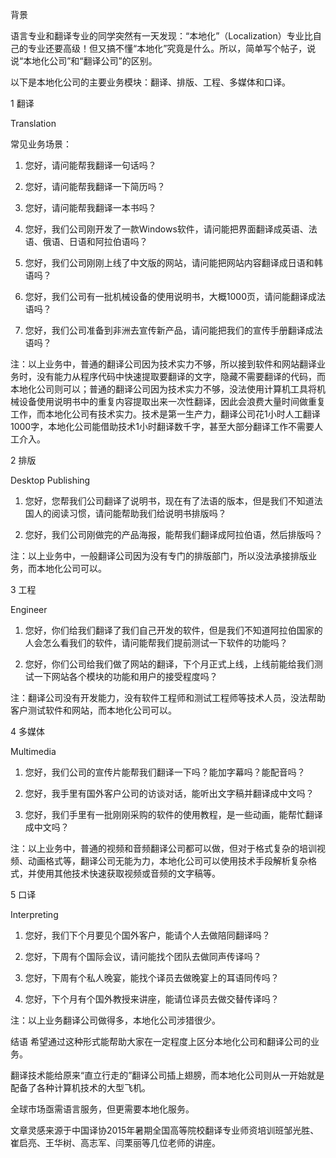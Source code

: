 背景

语言专业和翻译专业的同学突然有一天发现：“本地化”（Localization）专业比自己的专业还要高级！但又搞不懂“本地化”究竟是什么。所以，简单写个帖子，说说“本地化公司”和“翻译公司”的区别。

以下是本地化公司的主要业务模块：翻译、排版、工程、多媒体和口译。

1 翻译

Translation

常见业务场景：

1. 您好，请问能帮我翻译一句话吗？

2. 您好，请问能帮我翻译一下简历吗？

3. 您好，请问能帮我翻译一本书吗？

4. 您好，我们公司刚开发了一款Windows软件，请问能把界面翻译成英语、法语、俄语、日语和阿拉伯语吗？

5. 您好，我们公司刚刚上线了中文版的网站，请问能把网站内容翻译成日语和韩语吗？

6. 您好，我们公司有一批机械设备的使用说明书，大概1000页，请问能翻译成法语吗？

7. 您好，我们公司准备到非洲去宣传新产品，请问能把我们的宣传手册翻译成法语吗？

注：以上业务中，普通的翻译公司因为技术实力不够，所以接到软件和网站翻译业务时，没有能力从程序代码中快速提取要翻译的文字，隐藏不需要翻译的代码，而本地化公司则可以；普通的翻译公司因为技术实力不够，没法使用计算机工具将机械设备使用说明书中的重复内容提取出来一次性翻译，因此会浪费大量时间做重复工作，而本地化公司有技术实力。技术是第一生产力，翻译公司花1小时人工翻译1000字，本地化公司能借助技术1小时翻译数千字，甚至大部分翻译工作不需要人工介入。

2 排版

Desktop Publishing

1. 您好，您帮我们公司翻译了说明书，现在有了法语的版本，但是我们不知道法国人的阅读习惯，请问能帮助我们给说明书排版吗？

2. 您好，我们公司刚做完的产品海报，能帮我们翻译成阿拉伯语，然后排版吗？

注：以上业务中，一般翻译公司因为没有专门的排版部门，所以没法承接排版业务，而本地化公司可以。

3 工程

Engineer

1. 您好，你们给我们翻译了我们自己开发的软件，但是我们不知道阿拉伯国家的人会怎么看我们的软件，请问能帮我们提前测试一下软件的功能吗？

2. 您好，你们公司给我们做了网站的翻译，下个月正式上线，上线前能给我们测试一下网站各个模块的功能和用户的接受程度吗？

注：翻译公司没有开发能力，没有软件工程师和测试工程师等技术人员，没法帮助客户测试软件和网站，而本地化公司可以。

4 多媒体

Multimedia

1. 您好，我们公司的宣传片能帮我们翻译一下吗？能加字幕吗？能配音吗？

2. 您好，我手里有国外客户公司的访谈对话，能听出文字稿并翻译成中文吗？

3. 您好，我们手里有一批刚刚采购的软件的使用教程，是一些动画，能帮忙翻译成中文吗？

注：以上业务中，普通的视频和音频翻译公司都可以做，但对于格式复杂的培训视频、动画格式等，翻译公司无能为力，本地化公司可以使用技术手段解析复杂格式，并使用其他技术快速获取视频或音频的文字稿等。

5 口译

Interpreting

1. 您好，我们下个月要见个国外客户，能请个人去做陪同翻译吗？

2. 您好，下周有个国际会议，请问能找个团队去做同声传译吗？

3. 您好，下周有个私人晚宴，能找个译员去做晚宴上的耳语同传吗？

4. 您好，下个月有个国外教授来讲座，能请位译员去做交替传译吗？

注：以上业务翻译公司做得多，本地化公司涉猎很少。

结语
希望通过这种形式能帮助大家在一定程度上区分本地化公司和翻译公司的业务。

翻译技术能给原来“直立行走的”翻译公司插上翅膀，而本地化公司则从一开始就是配备了各种计算机技术的大型飞机。

全球市场亟需语言服务，但更需要本地化服务。

文章灵感来源于中国译协2015年暑期全国高等院校翻译专业师资培训班邹光胜、崔启亮、王华树、高志军、闫栗丽等几位老师的讲座。